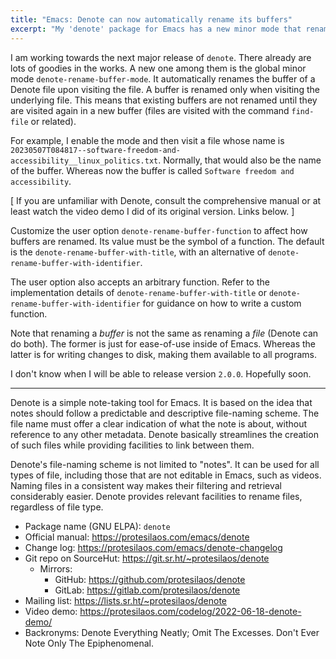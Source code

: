 ```yaml
---
title: "Emacs: Denote can now automatically rename its buffers"
excerpt: "My 'denote' package for Emacs has a new minor mode that renames the buffer upon visiting a Denote file."
---
```


I am working towards the next major release of `denote`.  There
already are lots of goodies in the works.  A new one among them is the
global minor mode `denote-rename-buffer-mode`.  It automatically
renames the buffer of a Denote file upon visiting the file.  A buffer
is renamed only when visiting the underlying file.  This means that
existing buffers are not renamed until they are visited again in a new
buffer (files are visited with the command `find-file` or related).

For example, I enable the mode and then visit a file whose name is
`20230507T084817--software-freedom-and-accessibility__linux_politics.txt`.
Normally, that would also be the name of the buffer.  Whereas now the
buffer is called `Software freedom and accessibility`.

[ If you are unfamiliar with Denote, consult the comprehensive manual
  or at least watch the video demo I did of its original version.
  Links below. ]

Customize the user option `denote-rename-buffer-function` to affect
how buffers are renamed.  Its value must be the symbol of a function.
The default is the `denote-rename-buffer-with-title`, with an
alternative of `denote-rename-buffer-with-identifier`.

The user option also accepts an arbitrary function.  Refer to the
implementation details of `denote-rename-buffer-with-title` or
`denote-rename-buffer-with-identifier` for guidance on how to write a
custom function.

Note that renaming a _buffer_ is not the same as renaming a _file_
(Denote can do both).  The former is just for ease-of-use inside of
Emacs.  Whereas the latter is for writing changes to disk, making them
available to all programs.

I don't know when I will be able to release version `2.0.0`.
Hopefully soon.

* * *

Denote is a simple note-taking tool for Emacs.  It is based on the idea
that notes should follow a predictable and descriptive file-naming
scheme.  The file name must offer a clear indication of what the note is
about, without reference to any other metadata.  Denote basically
streamlines the creation of such files while providing facilities to
link between them.

Denote's file-naming scheme is not limited to "notes".  It can be used
for all types of file, including those that are not editable in Emacs,
such as videos.  Naming files in a consistent way makes their
filtering and retrieval considerably easier.  Denote provides relevant
facilities to rename files, regardless of file type.

+ Package name (GNU ELPA): `denote`
+ Official manual: <https://protesilaos.com/emacs/denote>
+ Change log: <https://protesilaos.com/emacs/denote-changelog>
+ Git repo on SourceHut: <https://git.sr.ht/~protesilaos/denote>
  - Mirrors:
    + GitHub: <https://github.com/protesilaos/denote>
    + GitLab: <https://gitlab.com/protesilaos/denote>
+ Mailing list: <https://lists.sr.ht/~protesilaos/denote>
+ Video demo: <https://protesilaos.com/codelog/2022-06-18-denote-demo/>
+ Backronyms: Denote Everything Neatly; Omit The Excesses.  Don't Ever
  Note Only The Epiphenomenal.
